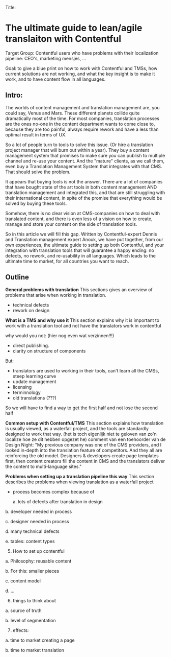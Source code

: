 Title: 
# The ultimate guide to lean/agile translaiton with Contentful

Target Group: Contentful users who have problems with their localization pipeline: CEO's, marketing mensjes, ...

Goal: to give a blue print on how to work with Contentful and TMSs, how current solutions are not working, and what the key insight is to make it work, and to have content flow in all languages. 

## Intro:
The worlds of content management and translation management are, you could say, Venus and Mars. These different planets collide quite dramatically most of the time. For most companies, translation processes are the ones no-one in the content department wants to come close to, because they are too painful, always require rework and have a less than optimal result in terms of UX. 

So a lot of people turn to tools to solve this issue. (Or hire a translation project manager that will burn out within a year). They buy a content management system that promises to make sure you can publish to multiple channel and re-use your content. And the "mature" clients, as we call them, even buy a Translation Management System that integrates with that CMS. That should solve the problem. 

It appears that buying tools is not the answer. There are a lot of companies that have bought state of the art tools in both content management AND translation management and integrated this, and that are still struggling with their international content, in spite of the promise that everything would be solved by buying these tools. 

Somehow, there is no clear vision at CMS-companies on how to deal with translated content, and there is even less of a vision on how to create, manage and store your content on the side of translation tools. 

So in this article we will fill this gap. Written by Contentful-expert Dennis and Translation management expert Anouk, we have put together, from our own experiences, the ultimate guide to setting up both Contentful, and your integration with translation tools that will guarantee a happy ending: no defects, no rework, and re-usability in all languages. Which leads to the ultimate time to market, for all countries you want to reach.  

## Outline

**General problems with translation**
This sections gives an overview of problems that arise when working in translation. 

- technical defects 
- rework on design 

**What is a TMS and why use it**
This section explains why it is important to work with a translation tool and not have the translators work in contentful

why would you not: (hier nog even wat verzinnen!!!)
- direct publishing. 
- clarity on structure of components

But: 
- translators are used to working in their tools, can't learn all the CMSs, steep learning curve
- update management
- licensing
- terminnology
- old translations (???)

So we will have to find a way to get the first half and not lose the second half

**Common setup with Contentful/TMS**
This section explains how translation is usually viewed, as a waterfall project, and the tools are standardly designed to work that way.
(het is toch eigenlijk niet te geloven van zo'n localize hoe ze dit hebben opgezet he)
comment van een toehoorder van de Design Night: "My previous company was one of the CMS providers, and I looked in-depth into the translation feature of competitors. And they all are reinforcing the old model. Designers & developers create page templates first, then content creators fill the content in CMS and the translators deliver the content to multi-language sites."

**Problems when setting up a translation pipeline this way**
This section describes the problems when viewing translation as a waterfall project

- process becomes complex because of 


  a. lots of defects after translation in design

b. developer needed in process

c. designer needed in process

d. many technical defects

e. tables: content types

5. How to set up contentful

a. Philosophy: reusable content

b. For this: smaller pieces

c. content model

d. ...
  
6. things to think about

a. source of truth 

b. level of segmentation


7. effects: 

a. time to market creating a page

b. time to market translation
  
